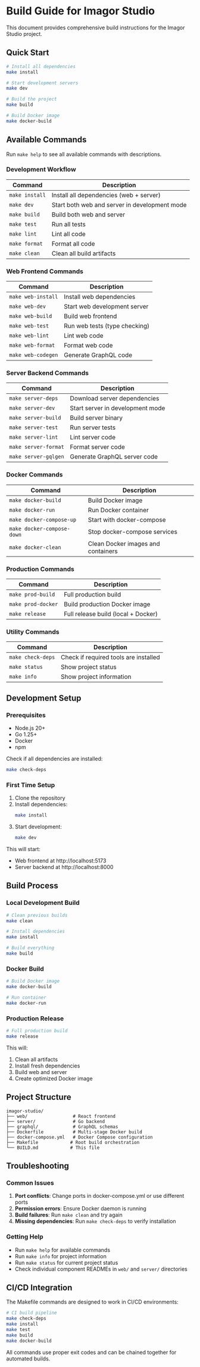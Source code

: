 # Build Guide for Imagor Studio

This document provides comprehensive build instructions for the Imagor Studio project.

## Quick Start

```bash
# Install all dependencies
make install

# Start development servers
make dev

# Build the project
make build

# Build Docker image
make docker-build
```

## Available Commands

Run `make help` to see all available commands with descriptions.

### Development Workflow

| Command | Description |
|---------|-------------|
| `make install` | Install all dependencies (web + server) |
| `make dev` | Start both web and server in development mode |
| `make build` | Build both web and server |
| `make test` | Run all tests |
| `make lint` | Lint all code |
| `make format` | Format all code |
| `make clean` | Clean all build artifacts |

### Web Frontend Commands

| Command | Description |
|---------|-------------|
| `make web-install` | Install web dependencies |
| `make web-dev` | Start web development server |
| `make web-build` | Build web frontend |
| `make web-test` | Run web tests (type checking) |
| `make web-lint` | Lint web code |
| `make web-format` | Format web code |
| `make web-codegen` | Generate GraphQL code |

### Server Backend Commands

| Command | Description |
|---------|-------------|
| `make server-deps` | Download server dependencies |
| `make server-dev` | Start server in development mode |
| `make server-build` | Build server binary |
| `make server-test` | Run server tests |
| `make server-lint` | Lint server code |
| `make server-format` | Format server code |
| `make server-gqlgen` | Generate GraphQL server code |

### Docker Commands

| Command | Description |
|---------|-------------|
| `make docker-build` | Build Docker image |
| `make docker-run` | Run Docker container |
| `make docker-compose-up` | Start with docker-compose |
| `make docker-compose-down` | Stop docker-compose services |
| `make docker-clean` | Clean Docker images and containers |

### Production Commands

| Command | Description |
|---------|-------------|
| `make prod-build` | Full production build |
| `make prod-docker` | Build production Docker image |
| `make release` | Full release build (local + Docker) |

### Utility Commands

| Command | Description |
|---------|-------------|
| `make check-deps` | Check if required tools are installed |
| `make status` | Show project status |
| `make info` | Show project information |

## Development Setup

### Prerequisites

- Node.js 20+
- Go 1.25+
- Docker
- npm

Check if all dependencies are installed:
```bash
make check-deps
```

### First Time Setup

1. Clone the repository
2. Install dependencies:
   ```bash
   make install
   ```
3. Start development:
   ```bash
   make dev
   ```

This will start:
- Web frontend at http://localhost:5173
- Server backend at http://localhost:8000

## Build Process

### Local Development Build

```bash
# Clean previous builds
make clean

# Install dependencies
make install

# Build everything
make build
```

### Docker Build

```bash
# Build Docker image
make docker-build

# Run container
make docker-run
```

### Production Release

```bash
# Full production build
make release
```

This will:
1. Clean all artifacts
2. Install fresh dependencies
3. Build web and server
4. Create optimized Docker image

## Project Structure

```
imagor-studio/
├── web/                 # React frontend
├── server/              # Go backend
├── graphql/             # GraphQL schemas
├── Dockerfile           # Multi-stage Docker build
├── docker-compose.yml   # Docker Compose configuration
├── Makefile            # Root build orchestration
└── BUILD.md            # This file
```

## Troubleshooting

### Common Issues

1. **Port conflicts**: Change ports in docker-compose.yml or use different ports
2. **Permission errors**: Ensure Docker daemon is running
3. **Build failures**: Run `make clean` and try again
4. **Missing dependencies**: Run `make check-deps` to verify installation

### Getting Help

- Run `make help` for available commands
- Run `make info` for project information
- Run `make status` for current project status
- Check individual component READMEs in `web/` and `server/` directories

## CI/CD Integration

The Makefile commands are designed to work in CI/CD environments:

```bash
# CI build pipeline
make check-deps
make install
make test
make build
make docker-build
```

All commands use proper exit codes and can be chained together for automated builds.
